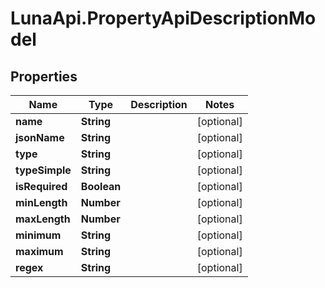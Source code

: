 # LunaApi.PropertyApiDescriptionModel

## Properties

Name | Type | Description | Notes
------------ | ------------- | ------------- | -------------
**name** | **String** |  | [optional] 
**jsonName** | **String** |  | [optional] 
**type** | **String** |  | [optional] 
**typeSimple** | **String** |  | [optional] 
**isRequired** | **Boolean** |  | [optional] 
**minLength** | **Number** |  | [optional] 
**maxLength** | **Number** |  | [optional] 
**minimum** | **String** |  | [optional] 
**maximum** | **String** |  | [optional] 
**regex** | **String** |  | [optional] 


